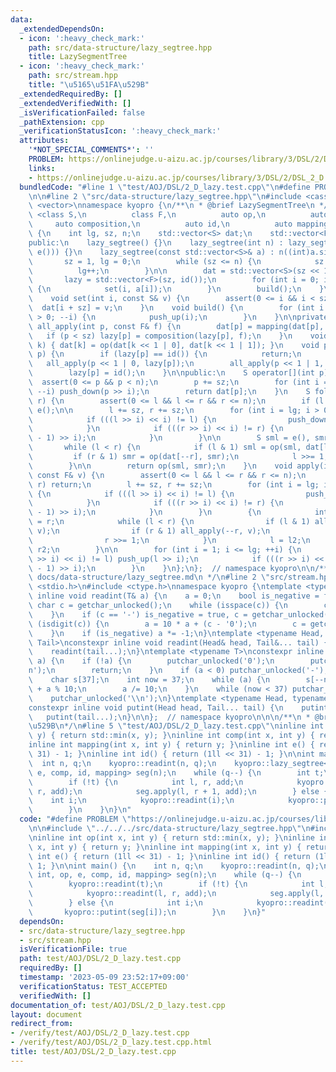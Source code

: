 ```yaml
---
data:
  _extendedDependsOn:
  - icon: ':heavy_check_mark:'
    path: src/data-structure/lazy_segtree.hpp
    title: LazySegmentTree
  - icon: ':heavy_check_mark:'
    path: src/stream.hpp
    title: "\u5165\u51FA\u529B"
  _extendedRequiredBy: []
  _extendedVerifiedWith: []
  _isVerificationFailed: false
  _pathExtension: cpp
  _verificationStatusIcon: ':heavy_check_mark:'
  attributes:
    '*NOT_SPECIAL_COMMENTS*': ''
    PROBLEM: https://onlinejudge.u-aizu.ac.jp/courses/library/3/DSL/2/DSL_2_D
    links:
    - https://onlinejudge.u-aizu.ac.jp/courses/library/3/DSL/2/DSL_2_D
  bundledCode: "#line 1 \"test/AOJ/DSL/2_D_lazy.test.cpp\"\n#define PROBLEM \"https://onlinejudge.u-aizu.ac.jp/courses/library/3/DSL/2/DSL_2_D\"\
    \n\n#line 2 \"src/data-structure/lazy_segtree.hpp\"\n#include <cassert>\n#include\
    \ <vector>\nnamespace kyopro {\n/**\n * @brief LazySegmentTree\n */\ntemplate\
    \ <class S,\n          class F,\n          auto op,\n          auto e,\n     \
    \     auto composition,\n          auto id,\n          auto mapping>\nclass lazy_segtree\
    \ {\n    int lg, sz, n;\n    std::vector<S> dat;\n    std::vector<F> lazy;\n\n\
    public:\n    lazy_segtree() {}\n    lazy_segtree(int n) : lazy_segtree(std::vector<S>(n,\
    \ e())) {}\n    lazy_segtree(const std::vector<S>& a) : n((int)a.size()) {\n \
    \       sz = 1, lg = 0;\n        while (sz <= n) {\n            sz <<= 1;\n  \
    \          lg++;\n        }\n\n        dat = std::vector<S>(sz << 1, e());\n \
    \       lazy = std::vector<F>(sz, id());\n        for (int i = 0; i < n; ++i)\
    \ {\n            set(i, a[i]);\n        }\n        build();\n    }\n\npublic:\n\
    \    void set(int i, const S& v) {\n        assert(0 <= i && i < sz);\n      \
    \  dat[i + sz] = v;\n    }\n    void build() {\n        for (int i = sz - 1; i\
    \ > 0; --i) {\n            push_up(i);\n        }\n    }\n\nprivate:\n    void\
    \ all_apply(int p, const F& f) {\n        dat[p] = mapping(dat[p], f);\n     \
    \   if (p < sz) lazy[p] = composition(lazy[p], f);\n    }\n    void push_up(int\
    \ k) { dat[k] = op(dat[k << 1 | 0], dat[k << 1 | 1]); }\n    void push_down(int\
    \ p) {\n        if (lazy[p] == id()) {\n            return;\n        }\n     \
    \   all_apply(p << 1 | 0, lazy[p]);\n        all_apply(p << 1 | 1, lazy[p]);\n\
    \        lazy[p] = id();\n    }\n\npublic:\n    S operator[](int p) {\n      \
    \  assert(0 <= p && p < n);\n        p += sz;\n        for (int i = lg; i > 0;\
    \ --i) push_down(p >> i);\n        return dat[p];\n    }\n    S fold(int l, int\
    \ r) {\n        assert(0 <= l && l <= r && r <= n);\n        if (l == r) return\
    \ e();\n\n        l += sz, r += sz;\n        for (int i = lg; i > 0; --i) {\n\
    \            if (((l >> i) << i) != l) {\n                push_down(l >> i);\n\
    \            }\n            if (((r >> i) << i) != r) {\n                push_down((r\
    \ - 1) >> i);\n            }\n        }\n\n        S sml = e(), smr = e();\n \
    \       while (l < r) {\n            if (l & 1) sml = op(sml, dat[l++]);\n   \
    \         if (r & 1) smr = op(dat[--r], smr);\n            l >>= 1, r >>= 1;\n\
    \        }\n\n        return op(sml, smr);\n    }\n    void apply(int l, int r,\
    \ const F& v) {\n        assert(0 <= l && l <= r && r <= n);\n        if (l ==\
    \ r) return;\n        l += sz, r += sz;\n        for (int i = lg; i > 0; --i)\
    \ {\n            if (((l >> i) << i) != l) {\n                push_down(l >> i);\n\
    \            }\n            if (((r >> i) << i) != r) {\n                push_down((r\
    \ - 1) >> i);\n            }\n        }\n        {\n            int l2 = l, r2\
    \ = r;\n            while (l < r) {\n                if (l & 1) all_apply(l++,\
    \ v);\n                if (r & 1) all_apply(--r, v);\n                l >>= 1;\n\
    \                r >>= 1;\n            }\n            l = l2;\n            r =\
    \ r2;\n        }\n\n        for (int i = 1; i <= lg; ++i) {\n            if (((l\
    \ >> i) << i) != l) push_up(l >> i);\n            if (((r >> i) << i) != r) push_up((r\
    \ - 1) >> i);\n        }\n    }\n};\n};  // namespace kyopro\n\n/**\n * @docs\
    \ docs/data-structure/lazy_segtree.md\n */\n#line 2 \"src/stream.hpp\"\n#include\
    \ <stdio.h>\n#include <ctype.h>\nnamespace kyopro {\ntemplate <typename T>\nconstexpr\
    \ inline void readint(T& a) {\n    a = 0;\n    bool is_negative = false;\n   \
    \ char c = getchar_unlocked();\n    while (isspace(c)) {\n        c = getchar_unlocked();\n\
    \    }\n    if (c == '-') is_negative = true, c = getchar_unlocked();\n    while\
    \ (isdigit(c)) {\n        a = 10 * a + (c - '0');\n        c = getchar_unlocked();\n\
    \    }\n    if (is_negative) a *= -1;\n}\ntemplate <typename Head, typename...\
    \ Tail>\nconstexpr inline void readint(Head& head, Tail&... tail) {\n    readint(head);\n\
    \    readint(tail...);\n}\ntemplate <typename T>\nconstexpr inline void putint(T\
    \ a) {\n    if (!a) {\n        putchar_unlocked('0');\n        putchar_unlocked('\\\
    n');\n        return;\n    }\n    if (a < 0) putchar_unlocked('-'), a *= -1;\n\
    \    char s[37];\n    int now = 37;\n    while (a) {\n        s[--now] = (char)'0'\
    \ + a % 10;\n        a /= 10;\n    }\n    while (now < 37) putchar_unlocked(s[now++]);\n\
    \    putchar_unlocked('\\n');\n}\ntemplate <typename Head, typename... Tail>\n\
    constexpr inline void putint(Head head, Tail... tail) {\n    putint(head);\n \
    \   putint(tail...);\n}\n\n};  // namespace kyopro\n\n\n/**\n * @brief \u5165\u51FA\
    \u529B\n*/\n#line 5 \"test/AOJ/DSL/2_D_lazy.test.cpp\"\ninline int op(int x, int\
    \ y) { return std::min(x, y); }\ninline int comp(int x, int y) { return y; }\n\
    inline int mapping(int x, int y) { return y; }\ninline int e() { return (1ll <<\
    \ 31) - 1; }\ninline int id() { return (1ll << 31) - 1; }\n\nint main() {\n  \
    \  int n, q;\n    kyopro::readint(n, q);\n    kyopro::lazy_segtree<int, int, op,\
    \ e, comp, id, mapping> seg(n);\n    while (q--) {\n        int t;\n        kyopro::readint(t);\n\
    \        if (!t) {\n            int l, r, add;\n            kyopro::readint(l,\
    \ r, add);\n            seg.apply(l, r + 1, add);\n        } else {\n        \
    \    int i;\n            kyopro::readint(i);\n            kyopro::putint(seg[i]);\n\
    \        }\n    }\n}\n"
  code: "#define PROBLEM \"https://onlinejudge.u-aizu.ac.jp/courses/library/3/DSL/2/DSL_2_D\"\
    \n\n#include \"../../../src/data-structure/lazy_segtree.hpp\"\n#include \"../../../src/stream.hpp\"\
    \ninline int op(int x, int y) { return std::min(x, y); }\ninline int comp(int\
    \ x, int y) { return y; }\ninline int mapping(int x, int y) { return y; }\ninline\
    \ int e() { return (1ll << 31) - 1; }\ninline int id() { return (1ll << 31) -\
    \ 1; }\n\nint main() {\n    int n, q;\n    kyopro::readint(n, q);\n    kyopro::lazy_segtree<int,\
    \ int, op, e, comp, id, mapping> seg(n);\n    while (q--) {\n        int t;\n\
    \        kyopro::readint(t);\n        if (!t) {\n            int l, r, add;\n\
    \            kyopro::readint(l, r, add);\n            seg.apply(l, r + 1, add);\n\
    \        } else {\n            int i;\n            kyopro::readint(i);\n     \
    \       kyopro::putint(seg[i]);\n        }\n    }\n}"
  dependsOn:
  - src/data-structure/lazy_segtree.hpp
  - src/stream.hpp
  isVerificationFile: true
  path: test/AOJ/DSL/2_D_lazy.test.cpp
  requiredBy: []
  timestamp: '2023-05-09 23:52:17+09:00'
  verificationStatus: TEST_ACCEPTED
  verifiedWith: []
documentation_of: test/AOJ/DSL/2_D_lazy.test.cpp
layout: document
redirect_from:
- /verify/test/AOJ/DSL/2_D_lazy.test.cpp
- /verify/test/AOJ/DSL/2_D_lazy.test.cpp.html
title: test/AOJ/DSL/2_D_lazy.test.cpp
---
```

